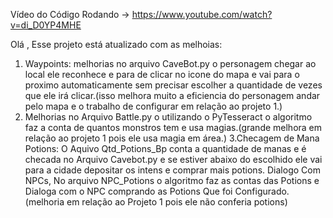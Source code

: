 Vídeo do Código Rodando -> https://www.youtube.com/watch?v=di_D0YP4MHE

Olá , Esse projeto está atualizado com as melhoias:
1. Waypoints: melhorias no arquivo CaveBot.py o personagem chegar ao local ele reconhece e para de clicar no icone do mapa e vai para o proximo automaticamente sem precisar escolher a quantidade de vezes que ele irá clicar.(isso melhora muito a eficiencia do personagem andar pelo mapa e o trabalho de configurar em relação ao projeto 1.)
2. Melhorias no Arquivo Battle.py o utilizando o PyTesseract o algoritmo faz a conta de quantos monstros tem e usa magias.(grande melhora em relação ao projeto 1 pois ele usa magia em área.)
3.Checagem de Mana Potions: O Aquivo Qtd_Potions_Bp conta a quantidade de manas e é checada no Arquivo Cavebot.py e se estiver abaixo do escolhido ele vai para a cidade depositar os intens e comprar mais potions.
Dialogo Com NPCs, No arquivo NPC_Potions o algoritmo faz as contas das Potions e Dialoga com o NPC comprando as Potions Que foi Configurado.(melhoria em relação ao Projeto 1 pois ele não conferia potions)


